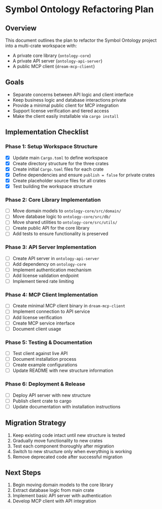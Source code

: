 # Symbol Ontology Refactoring Plan

## Overview

This document outlines the plan to refactor the Symbol Ontology project into a multi-crate workspace with:

- A private core library (`ontology-core`)
- A private API server (`ontology-api-server`)
- A public MCP client (`dream-mcp-client`)

## Goals

- Separate concerns between API logic and client interface
- Keep business logic and database interactions private
- Provide a minimal public client for MCP integration
- Support license verification and tiered access
- Make the client easily installable via `cargo install`

## Implementation Checklist

### Phase 1: Setup Workspace Structure

- [x] Update main `Cargo.toml` to define workspace
- [x] Create directory structure for the three crates
- [x] Create initial `Cargo.toml` files for each crate
- [x] Define dependencies and ensure `publish = false` for private crates
- [x] Create placeholder source files for all crates
- [x] Test building the workspace structure

### Phase 2: Core Library Implementation

- [ ] Move domain models to `ontology-core/src/domain/`
- [ ] Move database logic to `ontology-core/src/db/`
- [ ] Move shared utilities to `ontology-core/src/utils/`
- [ ] Create public API for the core library
- [ ] Add tests to ensure functionality is preserved

### Phase 3: API Server Implementation

- [ ] Create API server in `ontology-api-server`
- [ ] Add dependency on `ontology-core`
- [ ] Implement authentication mechanism
- [ ] Add license validation endpoint
- [ ] Implement tiered rate limiting

### Phase 4: MCP Client Implementation

- [ ] Create minimal MCP client binary in `dream-mcp-client`
- [ ] Implement connection to API service
- [ ] Add license verification
- [ ] Create MCP service interface
- [ ] Document client usage

### Phase 5: Testing & Documentation

- [ ] Test client against live API
- [ ] Document installation process
- [ ] Create example configurations
- [ ] Update README with new structure information

### Phase 6: Deployment & Release

- [ ] Deploy API server with new structure
- [ ] Publish client crate to cargo
- [ ] Update documentation with installation instructions

## Migration Strategy

1. Keep existing code intact until new structure is tested
2. Gradually move functionality to new crates
3. Test each component thoroughly after migration
4. Switch to new structure only when everything is working
5. Remove deprecated code after successful migration

## Next Steps

1. Begin moving domain models to the core library
2. Extract database logic from main crate
3. Implement basic API server with authentication
4. Develop MCP client with API integration
